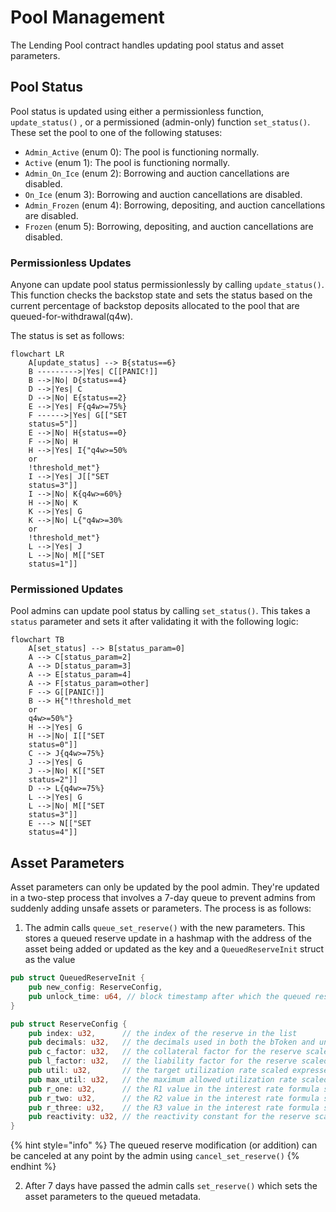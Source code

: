 # Pool Management

The Lending Pool contract handles updating pool status and asset parameters.

## Pool Status

Pool status is updated using either a permissionless function, `update_status()` , or a permissioned (admin-only) function `set_status()`. These set the pool to one of the following statuses:

* `Admin_Active` (enum 0): The pool is functioning normally.
* `Active` (enum 1): The pool is functioning normally.
* `Admin_On_Ice` (enum 2): Borrowing and auction cancellations are disabled.
* `On_Ice` (enum 3): Borrowing and auction cancellations are disabled.
* `Admin_Frozen` (enum 4): Borrowing, depositing, and auction cancellations are disabled.
* `Frozen` (enum 5): Borrowing, depositing, and auction cancellations are disabled.

### Permissionless Updates

Anyone can update pool status permissionlessly by calling `update_status()`. This function checks the backstop state and sets the status based on the current percentage of backstop deposits allocated to the pool that are queued-for-withdrawal(q4w).

The status is set as follows:

```mermaid
flowchart LR
    A[update_status] --> B{status==6}
    B --------->|Yes| C[[PANIC!]]
    B -->|No| D{status==4}
    D -->|Yes| C
    D -->|No| E{status==2}
    E -->|Yes| F{q4w>=75%}
    F ------>|Yes| G[["SET
    status=5"]]
    E -->|No| H{status==0}
    F -->|No| H
    H -->|Yes| I{"q4w>=50%
    or
    !threshold_met"}
    I -->|Yes| J[["SET
    status=3"]]
    I -->|No| K{q4w>=60%}
    H -->|No| K
    K -->|Yes| G
    K -->|No| L{"q4w>=30%
    or
    !threshold_met"}
    L -->|Yes| J
    L -->|No| M[["SET
    status=1"]]
```

### Permissioned Updates

Pool admins can update pool status by calling `set_status()`. This takes a `status` parameter and sets it after validating it with the following logic:

```mermaid
flowchart TB
    A[set_status] --> B[status_param=0]
    A --> C[status_param=2]
    A --> D[status_param=3]
    A --> E[status_param=4]
    A --> F[status_param=other]
    F --> G[[PANIC!]]
    B --> H{"!threshold_met
    or
    q4w>=50%"}
    H -->|Yes| G
    H -->|No| I[["SET
    status=0"]]
    C --> J{q4w>=75%}
    J -->|Yes| G
    J -->|No| K[["SET
    status=2"]]
    D --> L{q4w>=75%}
    L -->|Yes| G
    L -->|No| M[["SET
    status=3"]]
    E ---> N[["SET
    status=4"]]

```

## Asset Parameters

Asset parameters can only be updated by the pool admin. They're updated in a two-step process that involves a 7-day queue to prevent admins from suddenly adding unsafe assets or parameters. The process is as follows:

1. The admin calls `queue_set_reserve()` with the new parameters. This stores a queued reserve update in a hashmap with the address of the asset being added or updated as the key and a `QueuedReserveInit` struct as the value

```rust
pub struct QueuedReserveInit {
    pub new_config: ReserveConfig,
    pub unlock_time: u64, // block timestamp after which the queued reserve config can be added
}
```

```rust
pub struct ReserveConfig {
    pub index: u32,      // the index of the reserve in the list
    pub decimals: u32,   // the decimals used in both the bToken and underlying contract
    pub c_factor: u32,   // the collateral factor for the reserve scaled expressed in 7 decimals
    pub l_factor: u32,   // the liability factor for the reserve scaled expressed in 7 decimals
    pub util: u32,       // the target utilization rate scaled expressed in 7 decimals
    pub max_util: u32,   // the maximum allowed utilization rate scaled expressed in 7 decimals
    pub r_one: u32,      // the R1 value in the interest rate formula scaled expressed in 7 decimals
    pub r_two: u32,      // the R2 value in the interest rate formula scaled expressed in 7 decimals
    pub r_three: u32,    // the R3 value in the interest rate formula scaled expressed in 7 decimals
    pub reactivity: u32, // the reactivity constant for the reserve scaled expressed in 7 decimals
}
```

{% hint style="info" %}
The queued reserve modification (or addition) can be canceled at any point by the admin using `cancel_set_reserve()`
{% endhint %}

2. After 7 days have passed the admin calls `set_reserve()` which sets the asset parameters to the queued metadata.
